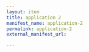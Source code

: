```yaml
---
layout: item
title: application 2
manifest_name: application-2
permalink: application-2
external_manifest_url: 

---
```

<!-- Add an essay or interpretive material below this line,
using HTML or markdown.  Do not modify this file above this line -->
